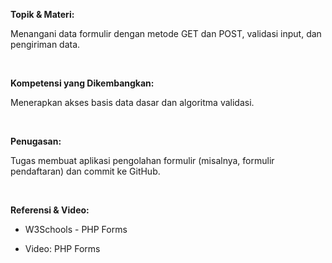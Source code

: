 **Topik & Materi:**

Menangani data formulir dengan metode GET dan POST, validasi input, dan pengiriman data.

<br>

**Kompetensi yang Dikembangkan:**

Menerapkan akses basis data dasar dan algoritma validasi.

<br>

**Penugasan:**

Tugas membuat aplikasi pengolahan formulir (misalnya, formulir pendaftaran) dan commit ke GitHub.

<br>

**Referensi & Video:**

- W3Schools - PHP Forms

- Video: PHP Forms
